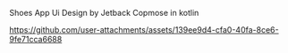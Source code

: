Shoes App Ui Design by Jetback Copmose in kotlin


https://github.com/user-attachments/assets/139ee9d4-cfa0-40fa-8ce6-9fe71cca6688

